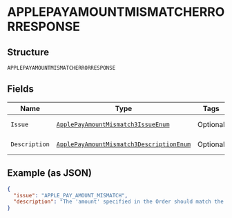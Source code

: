 
# APPLEPAYAMOUNTMISMATCHERRORRESPONSE

## Structure

`APPLEPAYAMOUNTMISMATCHERRORRESPONSE`

## Fields

| Name | Type | Tags | Description | Getter | Setter |
|  --- | --- | --- | --- | --- | --- |
| `Issue` | [`ApplePayAmountMismatch3IssueEnum`](../../doc/models/apple-pay-amount-mismatch-3-issue-enum.md) | Optional | - | ApplePayAmountMismatch3IssueEnum getIssue() | setIssue(ApplePayAmountMismatch3IssueEnum issue) |
| `Description` | [`ApplePayAmountMismatch3DescriptionEnum`](../../doc/models/apple-pay-amount-mismatch-3-description-enum.md) | Optional | - | ApplePayAmountMismatch3DescriptionEnum getDescription() | setDescription(ApplePayAmountMismatch3DescriptionEnum description) |

## Example (as JSON)

```json
{
  "issue": "APPLE_PAY_AMOUNT_MISMATCH",
  "description": "The 'amount' specified in the Order should match the amount that was viewed and authorized by the payer/buyer on Apple Pay. If the amount has changed, please redirect the buyer to authorize the order again via Apple Pay."
}
```

